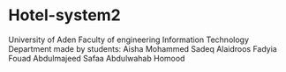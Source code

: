# Hotel-system2
University of Aden Faculty of engineering Information Technology Department  made by students: Aisha Mohammed Sadeq Alaidroos Fadyia Fouad Abdulmajeed Safaa Abdulwahab Homood
